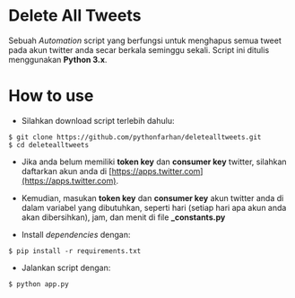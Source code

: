 # Delete All Tweets

Sebuah *Automation* script yang berfungsi untuk menghapus
semua tweet pada akun twitter anda secar berkala 
seminggu sekali. Script ini ditulis menggunakan 
**Python 3.x**.

# How to use
- Silahkan download script terlebih dahulu:
```
$ git clone https://github.com/pythonfarhan/deletealltweets.git
$ cd deletealltweets
```
- Jika anda belum memiliki **token key** dan **consumer key**
 twitter, silahkan daftarkan akun anda di [https://apps.twitter.com](https://apps.twitter.com).
 
 - Kemudian, masukan **token key** dan **consumer key**
 akun twitter anda di dalam variabel yang dibutuhkan, seperti
hari (setiap hari apa akun anda akan dibersihkan), jam, dan menit 
  di file **_constants.py**
 
 - Install *dependencies* dengan:
 ```
 $ pip install -r requirements.txt
 ```
 
 - Jalankan script dengan:
 ```
 $ python app.py
 ```